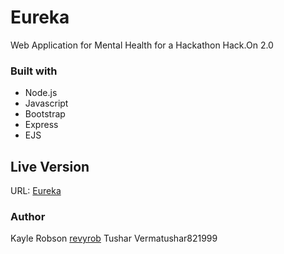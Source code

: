 # Eureka
Web Application for Mental Health for a Hackathon Hack.On 2.0

<h3>Built with</h3>
<ul>
<li>Node.js</li>
<li>Javascript</li>
<li>Bootstrap</li>
<li>Express</li>
  <li>EJS</li>
</ul>

<h2>Live Version</h2>
URL: <a href="">Eureka</a>

<h3>Author</h3>
Kayle Robson <a href="https://github.com/revyrob">revyrob</a>
Tushar Verma<a hred="https://github.com/search?q=tushar821999">tushar821999</a>

